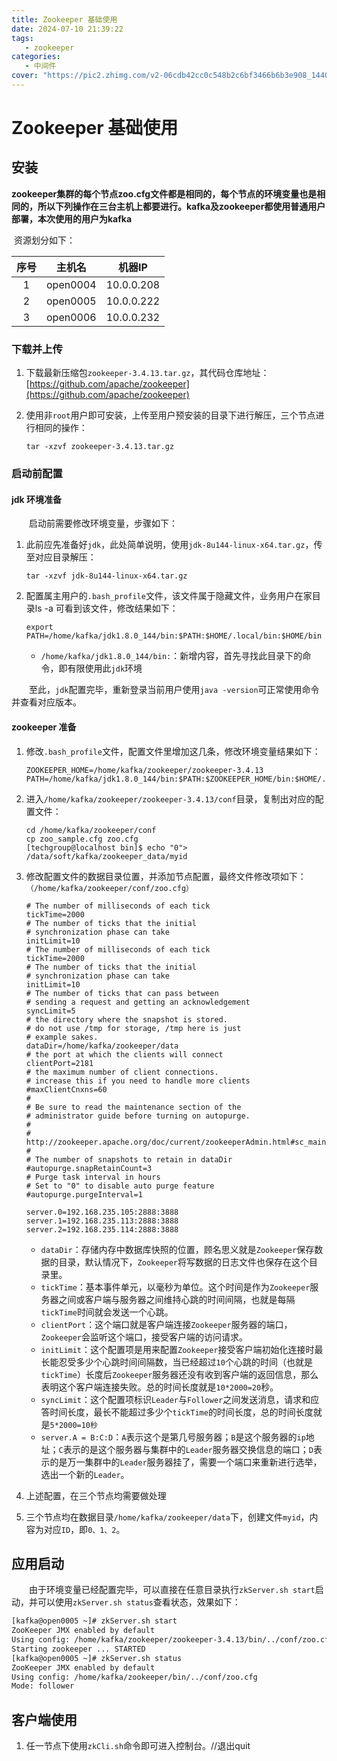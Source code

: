 ```yaml
---
title: Zookeeper 基础使用
date: 2024-07-10 21:39:22
tags:
   - zookeeper
categories:
   - 中间件
cover: "https://pic2.zhimg.com/v2-06cdb42cc0c548b2c6bf3466b6b3e908_1440w.jpg?source=172ae18b"
---
```

# Zookeeper 基础使用
## 安装

**zookeeper集群的每个节点zoo.cfg文件都是相同的，每个节点的环境变量也是相同的，所以下列操作在三台主机上都要进行。kafka及zookeeper都使用普通用户部署，本次使用的用户为kafka**

​		资源划分如下：

| 序号 |  主机名  |   机器IP   |
| :--: | :------: | :--------: |
|  1   | open0004 | 10.0.0.208 |
|  2   | open0005 | 10.0.0.222 |
|  3   | open0006 | 10.0.0.232 |

### 下载并上传
1. 下载最新压缩包`zookeeper-3.4.13.tar.gz`，其代码仓库地址：[https://github.com/apache/zookeeper](https://github.com/apache/zookeeper)

2. 使用非`root`用户即可安装，上传至用户预安装的目录下进行解压，三个节点进行相同的操作：

   ```shell
   tar -xzvf zookeeper-3.4.13.tar.gz
   ```
### 启动前配置
#### jdk 环境准备
　　启动前需要修改环境变量，步骤如下：
1. 此前应先准备好`jdk`，此处简单说明，使用`jdk-8u144-linux-x64.tar.gz`，传至对应目录解压：

   ```shell
   tar -xzvf jdk-8u144-linux-x64.tar.gz
   ```
2. 配置属主用户的`.bash_profile`文件，该文件属于隐藏文件，业务用户在家目录ls -a 可看到该文件，修改结果如下：  

   ```shell
   export PATH=/home/kafka/jdk1.8.0_144/bin:$PATH:$HOME/.local/bin:$HOME/bin
   ```

   - `/home/kafka/jdk1.8.0_144/bin:`：新增内容，首先寻找此目录下的命令，即有限使用此`jdk`环境

　　至此，`jdk`配置完毕，重新登录当前用户使用`java -version`可正常使用命令并查看对应版本。

#### zookeeper 准备
1. 修改`.bash_profile`文件，配置文件里增加这几条，修改环境变量结果如下：

   ```shell
   ZOOKEEPER_HOME=/home/kafka/zookeeper/zookeeper-3.4.13 
   PATH=/home/kafka/jdk1.8.0_144/bin:$PATH:$ZOOKEEPER_HOME/bin:$HOME/.local/bin:$HOME/bin
   ```
2. 进入`/home/kafka/zookeeper/zookeeper-3.4.13/conf`目录，复制出对应的配置文件：  

   ```shell
   cd /home/kafka/zookeeper/conf
   cp zoo_sample.cfg zoo.cfg 
   [techgroup@localhost bin]$ echo "0"> /data/soft/kafka/zookeeper_data/myid
   ```
3. 修改配置文件的数据目录位置，并添加节点配置，最终文件修改项如下：`（/home/kafka/zookeeper/conf/zoo.cfg）`

   ```shell
   # The number of milliseconds of each tick
   tickTime=2000
   # The number of ticks that the initial
   # synchronization phase can take
   initLimit=10
   # The number of milliseconds of each tick
   tickTime=2000
   # The number of ticks that the initial
   # synchronization phase can take
   initLimit=10
   # The number of ticks that can pass between
   # sending a request and getting an acknowledgement
   syncLimit=5
   # the directory where the snapshot is stored.
   # do not use /tmp for storage, /tmp here is just
   # example sakes.
   dataDir=/home/kafka/zookeeper/data
   # the port at which the clients will connect
   clientPort=2181
   # the maximum number of client connections.
   # increase this if you need to handle more clients
   #maxClientCnxns=60
   #
   # Be sure to read the maintenance section of the
   # administrator guide before turning on autopurge.
   #
   # http://zookeeper.apache.org/doc/current/zookeeperAdmin.html#sc_maintenance
   #
   # The number of snapshots to retain in dataDir
   #autopurge.snapRetainCount=3
   # Purge task interval in hours
   # Set to "0" to disable auto purge feature
   #autopurge.purgeInterval=1
   
   server.0=192.168.235.105:2888:3888
   server.1=192.168.235.113:2888:3888
   server.2=192.168.235.114:2888:3888
   ```
   
   - `dataDir`：存储内存中数据库快照的位置，顾名思义就是`Zookeeper`保存数据的目录，默认情况下，`Zookeeper`将写数据的日志文件也保存在这个目录里。
   - `tickTime`：基本事件单元，以毫秒为单位。这个时间是作为`Zookeeper`服务器之间或客户端与服务器之间维持心跳的时间间隔，也就是每隔`tickTime`时间就会发送一个心跳。
   - `clientPort`：这个端口就是客户端连接`Zookeeper`服务器的端口，`Zookeeper`会监听这个端口，接受客户端的访问请求。
   - `initLimit`：这个配置项是用来配置`Zookeeper`接受客户端初始化连接时最长能忍受多少个心跳时间间隔数，当已经超过`10`个心跳的时间（也就是`tickTime`）长度后`Zookeeper`服务器还没有收到客户端的返回信息，那么表明这个客户端连接失败。总的时间长度就是`10*2000=20`秒。
   - `syncLimit`：这个配置项标识`Leader`与`Follower`之间发送消息，请求和应答时间长度，最长不能超过多少个`tickTime`的时间长度，总的时间长度就是`5*2000=10秒`
   - `server.A = B:C:D`：`A`表示这个是第几号服务器；`B`是这个服务器的`ip`地址；`C`表示的是这个服务器与集群中的`Leader`服务器交换信息的端口；`D`表示的是万一集群中的`Leader`服务器挂了，需要一个端口来重新进行选举，选出一个新的`Leader`。
4. 上述配置，在三个节点均需要做处理
5. 三个节点均在数据目录`/home/kafka/zookeeper/data`下，创建文件`myid`，内容为对应`ID`，即`0、1、2`。  


## 应用启动
　　由于环境变量已经配置完毕，可以直接在任意目录执行`zkServer.sh start`启动，并可以使用`zkServer.sh status`查看状态，效果如下：
```bash
[kafka@open0005 ~]# zkServer.sh start
ZooKeeper JMX enabled by default
Using config: /home/kafka/zookeeper/zookeeper-3.4.13/bin/../conf/zoo.cfg
Starting zookeeper ... STARTED
[kafka@open0005 ~]# zkServer.sh status
ZooKeeper JMX enabled by default
Using config: /home/kafka/zookeeper/bin/../conf/zoo.cfg
Mode: follower
```

## 客户端使用
1. 任一节点下使用`zkCli.sh`命令即可进入控制台。//退出quit